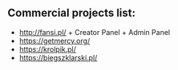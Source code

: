 ## Commercial projects list:
* http://fansi.pl/ + Creator Panel + Admin Panel
* https://getmercy.org/
* https://krolpik.pl/
* https://biegszklarski.pl/ 
